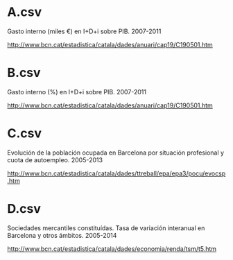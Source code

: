 A.csv
=====

Gasto interno (miles €) en I+D+i sobre PIB. 2007-2011

http://www.bcn.cat/estadistica/catala/dades/anuari/cap19/C190501.htm


B.csv
=====

Gasto interno (%) en I+D+i sobre PIB. 2007-2011

http://www.bcn.cat/estadistica/catala/dades/anuari/cap19/C190501.htm


C.csv
=====

Evolución de la población ocupada en Barcelona por situación profesional y cuota de autoempleo. 2005-2013

http://www.bcn.cat/estadistica/catala/dades/ttreball/epa/epa3/pocu/evocsp.htm


D.csv
=====

Sociedades mercantiles constituídas. Tasa de variación interanual en Barcelona y otros ámbitos. 2005-2014

http://www.bcn.cat/estadistica/catala/dades/economia/renda/tsm/t5.htm


